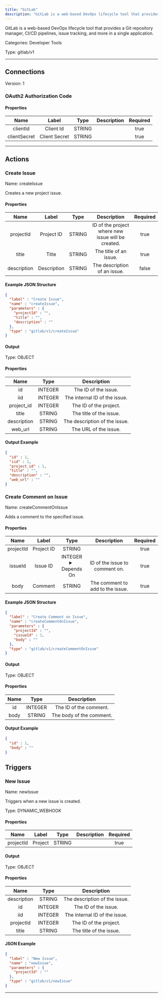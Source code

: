 ```yaml
---
title: "GitLab"
description: "GitLab is a web-based DevOps lifecycle tool that provides a Git repository manager, CI/CD pipelines, issue tracking, and more in a single application."
---
```


GitLab is a web-based DevOps lifecycle tool that provides a Git repository manager, CI/CD pipelines, issue tracking, and more in a single application.


Categories: Developer Tools


Type: gitlab/v1

<hr />



## Connections

Version: 1


### OAuth2 Authorization Code

#### Properties

|      Name       |      Label     |     Type     |     Description     | Required |
|:---------------:|:--------------:|:------------:|:-------------------:|:--------:|
| clientId | Client Id | STRING |  | true |
| clientSecret | Client Secret | STRING |  | true |





<hr />



## Actions


### Create Issue
Name: createIssue

Creates a new project issue.

#### Properties

|      Name       |      Label     |     Type     |     Description     | Required |
|:---------------:|:--------------:|:------------:|:-------------------:|:--------:|
| projectId | Project ID | STRING | ID of the project where new issue will be created. | true |
| title | Title | STRING | The title of an issue. | true |
| description | Description | STRING | The description of an issue. | false |

#### Example JSON Structure
```json
{
  "label" : "Create Issue",
  "name" : "createIssue",
  "parameters" : {
    "projectId" : "",
    "title" : "",
    "description" : ""
  },
  "type" : "gitlab/v1/createIssue"
}
```

#### Output



Type: OBJECT


#### Properties

|     Name     |     Type     |     Description     |
|:------------:|:------------:|:-------------------:|
| id | INTEGER | The ID of the issue. |
| iid | INTEGER | The internal ID of the issue. |
| project_id | INTEGER | The ID of the project. |
| title | STRING | The title of the issue. |
| description | STRING | The description of the issue. |
| web_url | STRING | The URL of the issue. |




#### Output Example
```json
{
  "id" : 1,
  "iid" : 1,
  "project_id" : 1,
  "title" : "",
  "description" : "",
  "web_url" : ""
}
```


### Create Comment on Issue
Name: createCommentOnIssue

Adds a comment to the specified issue.

#### Properties

|      Name       |      Label     |     Type     |     Description     | Required |
|:---------------:|:--------------:|:------------:|:-------------------:|:--------:|
| projectId | Project ID | STRING |  | true |
| issueId | Issue ID | INTEGER <details> <summary> Depends On </summary> projectId </details> | ID of the issue to comment on. | true |
| body | Comment | STRING | The comment to add to the issue. | true |

#### Example JSON Structure
```json
{
  "label" : "Create Comment on Issue",
  "name" : "createCommentOnIssue",
  "parameters" : {
    "projectId" : "",
    "issueId" : 1,
    "body" : ""
  },
  "type" : "gitlab/v1/createCommentOnIssue"
}
```

#### Output



Type: OBJECT


#### Properties

|     Name     |     Type     |     Description     |
|:------------:|:------------:|:-------------------:|
| id | INTEGER | The ID of the comment. |
| body | STRING | The body of the comment. |




#### Output Example
```json
{
  "id" : 1,
  "body" : ""
}
```




## Triggers


### New Issue
Name: newIssue

Triggers when a new issue is created.

Type: DYNAMIC_WEBHOOK

#### Properties

|      Name       |      Label     |     Type     |     Description     | Required |
|:---------------:|:--------------:|:------------:|:-------------------:|:--------:|
| projectId | Project | STRING |  | true |


#### Output



Type: OBJECT


#### Properties

|     Name     |     Type     |     Description     |
|:------------:|:------------:|:-------------------:|
| description | STRING | The description of the issue. |
| id | INTEGER | The ID of the issue. |
| iid | INTEGER | The internal ID of the issue. |
| projectId | INTEGER | The ID of the project. |
| title | STRING | The title of the issue. |




#### JSON Example
```json
{
  "label" : "New Issue",
  "name" : "newIssue",
  "parameters" : {
    "projectId" : ""
  },
  "type" : "gitlab/v1/newIssue"
}
```


<hr />

